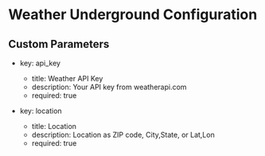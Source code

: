 # Weather Underground Configuration

## Custom Parameters

* key: api_key
  * title: Weather API Key
  * description: Your API key from weatherapi.com
  * required: true

* key: location
  * title: Location
  * description: Location as ZIP code, City,State, or Lat,Lon
  * required: true
